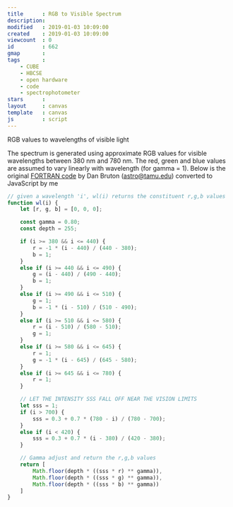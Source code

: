 ```yaml
---
title      : RGB to Visible Spectrum 
description: 
modified   : 2019-01-03 10:09:00
created    : 2019-01-03 10:09:00
viewcount  : 0
id         : 662
gmap       : 
tags       :
    - CUBE
    - HBCSE
    - open hardware
    - code
    - spectrophotometer
stars      : 
layout     : canvas
template   : canvas
js         : script
---
```


<canvas>RGB values to wavelengths of visible light</canvas>

The spectrum is generated using approximate RGB values for visible wavelengths between 380 nm and 780 nm. The red, green and blue values are assumed to vary linearly with wavelength (for gamma = 1). Below is the original [FORTRAN code](http://www.physics.sfasu.edu/astro/color/spectra.html) by Dan Bruton (astro@tamu.edu) converted to JavaScript by me

```JavaScript
// given a wavelength 'i', wl(i) returns the constituent r,g,b values
function wl(i) {
    let [r, g, b] = [0, 0, 0];

    const gamma = 0.80;
    const depth = 255;

    if (i >= 380 && i <= 440) {
        r = -1 * (i - 440) / (440 - 380);
        b = 1;
    }
    else if (i >= 440 && i <= 490) {
        g = (i - 440) / (490 - 440);
        b = 1;
    }
    else if (i >= 490 && i <= 510) {
        g = 1;
        b = -1 * (i - 510) / (510 - 490);
    }
    else if (i >= 510 && i <= 580) {
        r = (i - 510) / (580 - 510);
        g = 1;
    }
    else if (i >= 580 && i <= 645) {
        r = 1;
        g = -1 * (i - 645) / (645 - 580);
    }
    else if (i >= 645 && i <= 780) {
        r = 1;
    }

    // LET THE INTENSITY SSS FALL OFF NEAR THE VISION LIMITS
    let sss = 1;
    if (i > 700) {
        sss = 0.3 + 0.7 * (780 - i) / (780 - 700);
    }
    else if (i < 420) {
        sss = 0.3 + 0.7 * (i - 380) / (420 - 380);
    }

    // Gamma adjust and return the r,g,b values
    return [
        Math.floor(depth * ((sss * r) ** gamma)), 
        Math.floor(depth * ((sss * g) ** gamma)), 
        Math.floor(depth * ((sss * b) ** gamma))
    ]
}
```